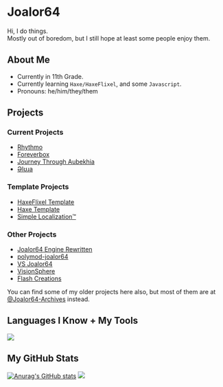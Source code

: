 # Joalor64
Hi, I do things. <br>
Mostly out of boredom, but I still hope at least some people enjoy them.

## About Me
* Currently in 11th Grade.
* Currently learning `Haxe/HaxeFlixel`, and some `Javascript`.
* Pronouns: he/him/they/them

## Projects
### Current Projects
* [Rhythmo](https://github.com/JoaTH-Team/Rhythmo-SC)
* [Foreverbox](https://github.com/Joalor64GH/Foreverbox)
* [Journey Through Aubekhia](https://github.com/Joalor64GH/JTA)
* [Əlʊɹa](https://github.com/Joalor64GH/alura)

### Template Projects
* [HaxeFlixel Template](https://github.com/Joalor64GH/HaxeFlixel-Template)
* [Haxe Template](https://github.com/Joalor64GH/Haxe-Template)
* [Simple Localization™](https://github.com/Joalor64GH/SimpleLocalization)

### Other Projects
* [Joalor64 Engine Rewritten](https://github.com/Joalor64GH/Joalor64-Engine-Rewrite)
* [polymod-joalor64](https://github.com/Joalor64GH/polymod-joalor64)
* [VS Joalor64](https://github.com/Joalor64GH/VSJoalor64-SourceCode)
* [VisionSphere](https://github.com/Joalor64GH/VisionSphere)
* [Flash Creations](https://github.com/Joalor64GH/Flash-Creations)

You can find some of my older projects here also, but most of them are at [@Joalor64-Archives](https://github.com/Joalor64-Archives) instead.

## Languages I Know + My Tools
<img src="https://skillicons.dev/icons?i=haxe,haxeflixel,lua,js,html,css,github,vscode,&perline=10&theme=dark"/>

## My GitHub Stats
[![Anurag's GitHub stats](https://github-readme-stats.vercel.app/api?username=joalor64gh&theme=radical)](https://github.com/anuraghazra/github-readme-stats)
![](https://github-readme-stats.vercel.app/api/top-langs/?username=Joalor64GH&layout=compact&theme=radical)
